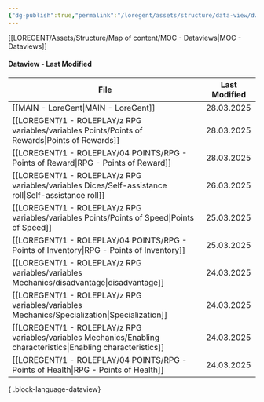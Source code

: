 ```yaml
---
{"dg-publish":true,"permalink":"/loregent/assets/structure/data-view/dw-last-modified/"}
---
```



[[LOREGENT/Assets/Structure/Map of content/MOC - Dataviews\|MOC - Dataviews]]

#### Dataview - Last Modified

| File                                                                                                                | Last Modified |
| ------------------------------------------------------------------------------------------------------------------- | ------------- |
| [[MAIN - LoreGent\|MAIN - LoreGent]]                                                                             | 28.03.2025    |
| [[LOREGENT/1 - ROLEPLAY/z RPG variables/variables Points/Points of Rewards\|Points of Rewards]]                  | 28.03.2025    |
| [[LOREGENT/1 - ROLEPLAY/04 POINTS/RPG - Points of Reward\|RPG - Points of Reward]]                               | 28.03.2025    |
| [[LOREGENT/1 - ROLEPLAY/z RPG variables/variables Dices/Self-assistance roll\|Self-assistance roll]]             | 26.03.2025    |
| [[LOREGENT/1 - ROLEPLAY/z RPG variables/variables Points/Points of Speed\|Points of Speed]]                      | 25.03.2025    |
| [[LOREGENT/1 - ROLEPLAY/04 POINTS/RPG - Points of Inventory\|RPG - Points of Inventory]]                         | 25.03.2025    |
| [[LOREGENT/1 - ROLEPLAY/z RPG variables/variables Mechanics/disadvantage\|disadvantage]]                         | 24.03.2025    |
| [[LOREGENT/1 - ROLEPLAY/z RPG variables/variables Mechanics/Specialization\|Specialization]]                     | 24.03.2025    |
| [[LOREGENT/1 - ROLEPLAY/z RPG variables/variables Mechanics/Enabling characteristics\|Enabling characteristics]] | 24.03.2025    |
| [[LOREGENT/1 - ROLEPLAY/04 POINTS/RPG - Points of Health\|RPG - Points of Health]]                               | 24.03.2025    |

{ .block-language-dataview}